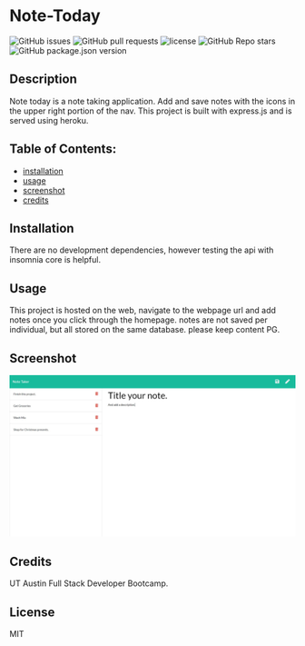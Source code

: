 
# Note-Today

![GitHub issues](https://img.shields.io/github/issues/CaseyDeriso/Note-Today) ![GitHub pull requests](https://img.shields.io/github/issues-pr/CaseyDeriso/Note-Today) ![license](https://img.shields.io/github/license/CaseyDeriso/Note-Today) ![GitHub Repo stars](https://img.shields.io/github/stars/CaseyDeriso/Note-Today?style=social) ![GitHub package.json version](https://img.shields.io/github/package-json/v/CaseyDeriso/Note-Today)

## Description

Note today is a note taking application. Add and save notes with the icons in the upper right portion of the nav. This project is built with express.js and is served using heroku. 

## Table of Contents:
* [installation](#installation)
* [usage](#usage)
* [screenshot](#screenshot)
* [credits](#credits)


## Installation 

There are no development dependencies, however testing the api with insomnia core is helpful.

## Usage 

This project is hosted on the web, navigate to the webpage url and add notes once you click through the homepage. notes are not saved per individual, but all stored on the same database. please keep content PG. 

## Screenshot
![Screenshot of Application](./public/assets/imgs/screenshot.jpg)
      

## Credits

UT Austin Full Stack Developer Bootcamp.

## License 

MIT
